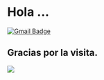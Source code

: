 <h1>Hola ...</h1>

[![Gmail Badge](https://img.shields.io/badge/-Gmail-c14438?style=flat-square&logo=Gmail&logoColor=white&link=mailto:frantoribiorespaldo@gmail.com)](mailto:frantoribiorespaldo@gmail.com)

<h2>Gracias por la visita.</h2>

<img src="https://komarev.com/ghpvc/?username=frantoribio&label=Profile%20views&color=42b983&style=flat"/>
    


 
